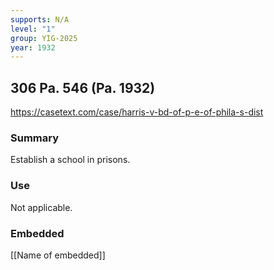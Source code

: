 ```yaml
---
supports: N/A
level: "1"
group: YIG-2025
year: 1932
---
```

## 306 Pa. 546 (Pa. 1932)

https://casetext.com/case/harris-v-bd-of-p-e-of-phila-s-dist

### Summary

Establish a school in prisons.

### Use

Not applicable.

### Embedded

[[Name of embedded]]